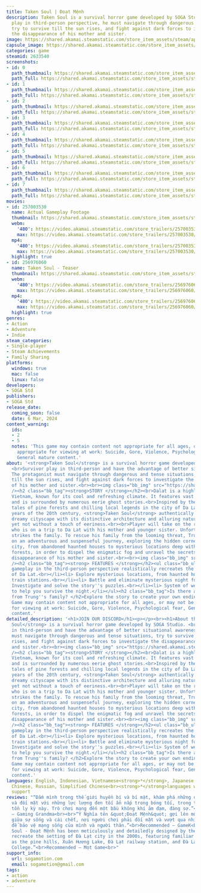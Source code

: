 ```yaml
---
title: Taken Soul | Đoạt Mệnh
description: Taken Soul is a survival horror game developed by SOGA Studio. The protagonist
  play in third-person perspective, he must navigate through dangerous and tense situations,
  try to survive till the sun rises, and fight against dark forces to investigate
  the disappearance of his mother and sister.
image: https://shared.akamai.steamstatic.com/store_item_assets/steam/apps/2633540/header.jpg?t=1725415573
capsule_image: https://shared.akamai.steamstatic.com/store_item_assets/steam/apps/2633540/capsule_231x87.jpg?t=1725415573
categories: game
steamid: 2633540
screenshots:
- id: 0
  path_thumbnail: https://shared.akamai.steamstatic.com/store_item_assets/steam/apps/2633540/ss_7baf0ef3e8e514658af662c6dfb2a5b37c21c083.600x338.jpg?t=1725415573
  path_full: https://shared.akamai.steamstatic.com/store_item_assets/steam/apps/2633540/ss_7baf0ef3e8e514658af662c6dfb2a5b37c21c083.1920x1080.jpg?t=1725415573
- id: 1
  path_thumbnail: https://shared.akamai.steamstatic.com/store_item_assets/steam/apps/2633540/ss_f6044cd4c3b2a65f4c1f2fe159c6b755b8802b06.600x338.jpg?t=1725415573
  path_full: https://shared.akamai.steamstatic.com/store_item_assets/steam/apps/2633540/ss_f6044cd4c3b2a65f4c1f2fe159c6b755b8802b06.1920x1080.jpg?t=1725415573
- id: 2
  path_thumbnail: https://shared.akamai.steamstatic.com/store_item_assets/steam/apps/2633540/ss_2d9591efd520c3b93596f12717ad8c264e617b09.600x338.jpg?t=1725415573
  path_full: https://shared.akamai.steamstatic.com/store_item_assets/steam/apps/2633540/ss_2d9591efd520c3b93596f12717ad8c264e617b09.1920x1080.jpg?t=1725415573
- id: 3
  path_thumbnail: https://shared.akamai.steamstatic.com/store_item_assets/steam/apps/2633540/ss_aaa41efaf1e92dd7b0e1d6bbb1714c5d28d9f47b.600x338.jpg?t=1725415573
  path_full: https://shared.akamai.steamstatic.com/store_item_assets/steam/apps/2633540/ss_aaa41efaf1e92dd7b0e1d6bbb1714c5d28d9f47b.1920x1080.jpg?t=1725415573
- id: 4
  path_thumbnail: https://shared.akamai.steamstatic.com/store_item_assets/steam/apps/2633540/ss_a8bde8b22aa0e8b234b60abc54a51ce4aa7869c3.600x338.jpg?t=1725415573
  path_full: https://shared.akamai.steamstatic.com/store_item_assets/steam/apps/2633540/ss_a8bde8b22aa0e8b234b60abc54a51ce4aa7869c3.1920x1080.jpg?t=1725415573
- id: 5
  path_thumbnail: https://shared.akamai.steamstatic.com/store_item_assets/steam/apps/2633540/ss_157a270d74cf2d5180ea4b40f2e271e25f2de90a.600x338.jpg?t=1725415573
  path_full: https://shared.akamai.steamstatic.com/store_item_assets/steam/apps/2633540/ss_157a270d74cf2d5180ea4b40f2e271e25f2de90a.1920x1080.jpg?t=1725415573
- id: 6
  path_thumbnail: https://shared.akamai.steamstatic.com/store_item_assets/steam/apps/2633540/ss_38cf8c890e8720703ec2e81924c673fd72472834.600x338.jpg?t=1725415573
  path_full: https://shared.akamai.steamstatic.com/store_item_assets/steam/apps/2633540/ss_38cf8c890e8720703ec2e81924c673fd72472834.1920x1080.jpg?t=1725415573
- id: 7
  path_thumbnail: https://shared.akamai.steamstatic.com/store_item_assets/steam/apps/2633540/ss_06a599c3cc93f6891a9049acfed6b3ee20ab8454.600x338.jpg?t=1725415573
  path_full: https://shared.akamai.steamstatic.com/store_item_assets/steam/apps/2633540/ss_06a599c3cc93f6891a9049acfed6b3ee20ab8454.1920x1080.jpg?t=1725415573
movies:
- id: 257003530
  name: Actual Gameplay Footage
  thumbnail: https://shared.akamai.steamstatic.com/store_item_assets/steam/apps/257003530/movie.293x165.jpg?t=1708926607
  webm:
    '480': https://video.akamai.steamstatic.com/store_trailers/257003530/movie480_vp9.webm?t=1708926607
    max: https://video.akamai.steamstatic.com/store_trailers/257003530/movie_max_vp9.webm?t=1708926607
  mp4:
    '480': https://video.akamai.steamstatic.com/store_trailers/257003530/movie480.mp4?t=1708926607
    max: https://video.akamai.steamstatic.com/store_trailers/257003530/movie_max.mp4?t=1708926607
  highlight: true
- id: 256976060
  name: Taken Soul - Teaser
  thumbnail: https://shared.akamai.steamstatic.com/store_item_assets/steam/apps/256976060/movie.293x165.jpg?t=1697858074
  webm:
    '480': https://video.akamai.steamstatic.com/store_trailers/256976060/movie480_vp9.webm?t=1697858074
    max: https://video.akamai.steamstatic.com/store_trailers/256976060/movie_max_vp9.webm?t=1697858074
  mp4:
    '480': https://video.akamai.steamstatic.com/store_trailers/256976060/movie480.mp4?t=1697858074
    max: https://video.akamai.steamstatic.com/store_trailers/256976060/movie_max.mp4?t=1697858074
  highlight: true
genres:
- Action
- Adventure
- Indie
steam_categories:
- Single-player
- Steam Achievements
- Family Sharing
platforms:
  windows: true
  mac: false
  linux: false
developers:
- SOGA Std
publishers:
- SOGA Std
release_date:
  coming_soon: false
  date: 6 Mar, 2024
content_warning:
  ids:
  - 2
  - 5
  notes: 'This game may contain content not appropriate for all ages, or may not be
    appropriate for viewing at work: Suicide, Gore, Violence, Psychological fear,
    General mature content.'
about: '<strong>Taken Soul</strong> is a survival horror game developed by SOGA Studio.
  <br>Survivor play in third-person and have the advantage of better situational awareness.
  The protagonist must navigate through dangerous and tense situations, try to survive
  till the sun rises, and fight against dark forces to investigate the disappearance
  of his mother and sister.<br><br><img class="bb_img" src="https://shared.akamai.steamstatic.com/store_item_assets/steam/apps/2633540/extras/GameView_en.gif?t=1725415573"
  /><h2 class="bb_tag"><strong>STORY </strong></h2><br>Dalat is a highland city in
  Vietnam, known for its cool and refreshing climate. It features vast pine forests
  and is surrounded by numerous eerie ghost stories.<br>Inspired by the mystical supernatural
  tales of pine forests and chilling local legends in the city of Da Lat in the final
  years of the 20th century, <strong>Taken Soul</strong> authentically recreates the
  dreamy cityscape with its distinctive architecture and alluring natural landscapes,
  yet not without a touch of eeriness.<br><br>Player will take on the role of Trung,
  who is on a trip to Da Lat with his mother and younger sister. Unfortunately, tragedy
  strikes the family. To rescue his family from the looming threat, Trung embarks
  on an adventurous and suspenseful journey, exploring the hidden corners of Da Lat
  city, from abandoned haunted houses to mysterious locations deep within the pine
  forests, in order to dispel the enigmatic fog and unravel the secrets behind the
  disappearance of his mother and sister.<br><br><img class="bb_img" src="https://shared.akamai.steamstatic.com/store_item_assets/steam/apps/2633540/extras/SceneView2_en.gif?t=1725415573"
  /><h2 class="bb_tag"><strong> FEATURES </strong></h2><ul class="bb_ul"><li> The
  gameplay in the third-person perspective realistically recreates the landscapes
  of Da Lat.<br></li><li> Explore mysterious locations, from haunted houses to old
  train stations.<br></li><li> Battle and eliminate mysterious night forces.<br></li><li>
  Investigate and solve the story''s puzzles.<br></li><li> System of weapons and magic
  to help you survive the night.</li></ul><h2 class="bb_tag">Is there anyone survive
  from Trung''s family? </h2>Explore the story to create your own ending.<br>This
  Game may contain content not appropriate for all ages, or may not be appropriate
  for viewing at work: Suicide, Gore, Violence, Psychological fear, General mature
  content.'
detailed_description: '<h1>JOIN OUR DISCORD</h1><p></p><br><h1>About the Game</h1><strong>Taken
  Soul</strong> is a survival horror game developed by SOGA Studio. <br>Survivor play
  in third-person and have the advantage of better situational awareness. The protagonist
  must navigate through dangerous and tense situations, try to survive till the sun
  rises, and fight against dark forces to investigate the disappearance of his mother
  and sister.<br><br><img class="bb_img" src="https://shared.akamai.steamstatic.com/store_item_assets/steam/apps/2633540/extras/GameView_en.gif?t=1725415573"
  /><h2 class="bb_tag"><strong>STORY </strong></h2><br>Dalat is a highland city in
  Vietnam, known for its cool and refreshing climate. It features vast pine forests
  and is surrounded by numerous eerie ghost stories.<br>Inspired by the mystical supernatural
  tales of pine forests and chilling local legends in the city of Da Lat in the final
  years of the 20th century, <strong>Taken Soul</strong> authentically recreates the
  dreamy cityscape with its distinctive architecture and alluring natural landscapes,
  yet not without a touch of eeriness.<br><br>Player will take on the role of Trung,
  who is on a trip to Da Lat with his mother and younger sister. Unfortunately, tragedy
  strikes the family. To rescue his family from the looming threat, Trung embarks
  on an adventurous and suspenseful journey, exploring the hidden corners of Da Lat
  city, from abandoned haunted houses to mysterious locations deep within the pine
  forests, in order to dispel the enigmatic fog and unravel the secrets behind the
  disappearance of his mother and sister.<br><br><img class="bb_img" src="https://shared.akamai.steamstatic.com/store_item_assets/steam/apps/2633540/extras/SceneView2_en.gif?t=1725415573"
  /><h2 class="bb_tag"><strong> FEATURES </strong></h2><ul class="bb_ul"><li> The
  gameplay in the third-person perspective realistically recreates the landscapes
  of Da Lat.<br></li><li> Explore mysterious locations, from haunted houses to old
  train stations.<br></li><li> Battle and eliminate mysterious night forces.<br></li><li>
  Investigate and solve the story''s puzzles.<br></li><li> System of weapons and magic
  to help you survive the night.</li></ul><h2 class="bb_tag">Is there anyone survive
  from Trung''s family? </h2>Explore the story to create your own ending.<br>This
  Game may contain content not appropriate for all ages, or may not be appropriate
  for viewing at work: Suicide, Gore, Violence, Psychological fear, General mature
  content.'
languages: English, Indonesian, Vietnamese<strong>*</strong>, Japanese, Traditional
  Chinese, Russian, Simplified Chinese<br><strong>*</strong>languages with full audio
  support
reviews: "“Đắm mình trong thế giới huyền bí và bí mật, khám phá những điều sâu kín
  và đối mặt với những lực lượng đen tối ẩn nấp trong bóng tối, trong trò chơi sinh
  tồn ly kỳ này. Trò chơi mang đến một bầu không khí ảm đạm, đáng sợ.”<br>Recommended
  – Gaming Grandma<br><br>“Ý Nghĩa tên &quot;Đoạt Mệnh&quot; gợi lên một cuộc chiến
  giữa sự sống và cái chết, nơi người chơi phải đối mặt và vượt qua nhiều thử thách
  để bảo vệ mạng sống của mình và người thân.”<br>Recommended – GameK<br><br>“Taken
  Soul - Đoạt Mệnh has been meticulously and detailedly designed by the team to authentically
  recreate the setting of Đà Lạt city in the 2000s, featuring familiar locations such
  as the pine hills, Xuân Hương Lake, Đà Lạt railway station, and Đà Lạt Teacher's
  College.”<br>Recommended – Mọt Game<br>"
support_info:
  url: sogamotion.com
  email: sogamotion@gmail.com
tags:
- action
- adventure
---
```


